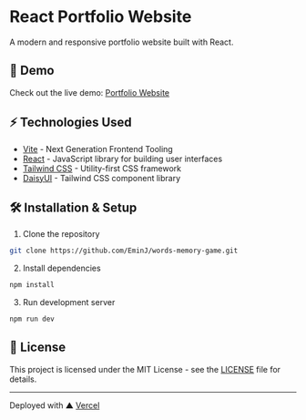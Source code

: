 # React Portfolio Website

A modern and responsive portfolio website built with React.

## 🚀 Demo

Check out the live demo: [Portfolio Website](https://your-portfolio.vercel.app)

## ⚡ Technologies Used

- [Vite](https://vitejs.dev/) - Next Generation Frontend Tooling
- [React](https://reactjs.org/) - JavaScript library for building user interfaces
- [Tailwind CSS](https://tailwindcss.com/) - Utility-first CSS framework
- [DaisyUI](https://daisyui.com/) - Tailwind CSS component library

## 🛠️ Installation & Setup

1. Clone the repository
```bash
git clone https://github.com/EminJ/words-memory-game.git
```

2. Install dependencies
```bash
npm install
```

3. Run development server
```bash
npm run dev
```

## 📝 License

This project is licensed under the MIT License - see the [LICENSE](LICENSE) file for details.

---

Deployed with ▲ [Vercel](https://vercel.com)
```